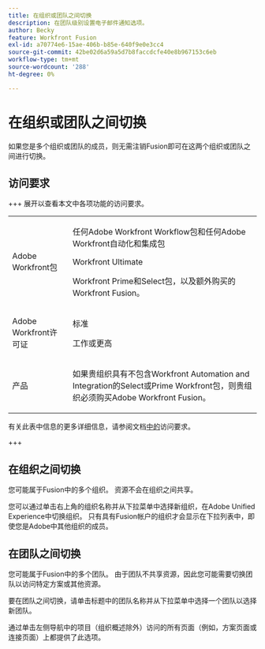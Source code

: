 ```yaml
---
title: 在组织或团队之间切换
description: 在团队级别设置电子邮件通知选项。
author: Becky
feature: Workfront Fusion
exl-id: a70774e6-15ae-406b-b85e-640f9e0e3cc4
source-git-commit: 42be02d6a59a5d7b8faccdcfe40e8b967153c6eb
workflow-type: tm+mt
source-wordcount: '288'
ht-degree: 0%

---
```


# 在组织或团队之间切换

如果您是多个组织或团队的成员，则无需注销Fusion即可在这两个组织或团队之间进行切换。

## 访问要求

+++ 展开以查看本文中各项功能的访问要求。

<table style="table-layout:auto">
 <col> 
 <col> 
 <tbody> 
  <tr> 
   <td role="rowheader">Adobe Workfront包</td> 
   <td> <p>任何Adobe Workfront Workflow包和任何Adobe Workfront自动化和集成包</p><p>Workfront Ultimate</p><p>Workfront Prime和Select包，以及额外购买的Workfront Fusion。</p> </td> 
  </tr> 
  <tr data-mc-conditions=""> 
   <td role="rowheader">Adobe Workfront许可证</td> 
   <td> <p>标准</p><p>工作或更高</p> </td> 
  </tr> 
  <tr> 
   <td role="rowheader">产品</td> 
   <td>
   <p>如果贵组织具有不包含Workfront Automation and Integration的Select或Prime Workfront包，则贵组织必须购买Adobe Workfront Fusion。</li></ul>
   </td> 
  </tr>
 </tbody> 
</table>

有关此表中信息的更多详细信息，请参阅文档[中的](/help/workfront-fusion/references/licenses-and-roles/access-level-requirements-in-documentation.md)访问要求。

+++

## 在组织之间切换

您可能属于Fusion中的多个组织。 资源不会在组织之间共享。

您可以通过单击右上角的组织名称并从下拉菜单中选择新组织，在Adobe Unified Experience中切换组织。 只有具有Fusion帐户的组织才会显示在下拉列表中，即使您是Adobe中其他组织的成员。

## 在团队之间切换

您可能属于Fusion中的多个团队。 由于团队不共享资源，因此您可能需要切换团队以访问特定方案或其他资源。

要在团队之间切换，请单击标题中的团队名称并从下拉菜单中选择一个团队以选择新团队。

通过单击左侧导航中的项目（组织概述除外）访问的所有页面（例如，方案页面或连接页面）上都提供了此选项。
